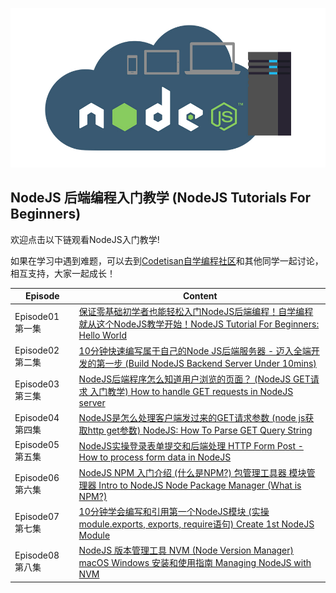 ![nodejs](nodejs.jpg)

## NodeJS 后端编程入门教学 (NodeJS Tutorials For Beginners)

欢迎点击以下链观看NodeJS入门教学! 

如果在学习中遇到难题，可以去到[Codetisan自学编程社区](https://bit.ly/2AHylzN)和其他同学一起讨论，相互支持，大家一起成长！


| Episode | Content |
| ------ | ------ |
| Episode01 第一集 | [保证零基础初学者也能轻松入门NodeJS后端编程！自学编程就从这个NodeJS教学开始！NodeJS Tutorial For Beginners: Hello World](https://youtu.be/PQoK7r4MJoQ) |
| Episode02 第二集 | [10分钟快速编写属于自己的Node JS后端服务器 - 迈入全端开发的第一步 (Build NodeJS Backend Server Under 10mins)](https://youtu.be/zHB1dn8FU44) |
| Episode03 第三集 | [NodeJS后端程序怎么知道用户浏览的页面？ (NodeJS GET请求 入门教学) How to handle GET requests in NodeJS server](https://youtu.be/gOPS_1jgaR4)
| Episode04 第四集 | [NodeJS是怎么处理客户端发过来的GET请求参数 (node js获取http get参数)  NodeJS: How To Parse GET Query String](https://youtu.be/7e1wQDBxxek)
| Episode05 第五集 | [NodeJS实操登录表单提交和后端处理 HTTP Form Post - How to process form data in NodeJS](https://youtu.be/MQD8lSf439g)
| Episode06 第六集 | [NodeJS NPM 入门介绍 (什么是NPM?) 包管理工具器 模块管理器 Intro to NodeJS Node Package Manager (What is NPM?)](https://youtu.be/5WRw_yZFjdk)
| Episode07 第七集 | [10分钟学会编写和引用第一个NodeJS模块 (实操module.exports, exports, require语句) Create 1st NodeJS Module](https://youtu.be/7HCrawdnTuw)
| Episode08 第八集 | [NodeJS 版本管理工具 NVM (Node Version Manager)  macOS Windows 安装和使用指南 Managing NodeJS with NVM](https://youtu.be/YJdh2E4idmY)

